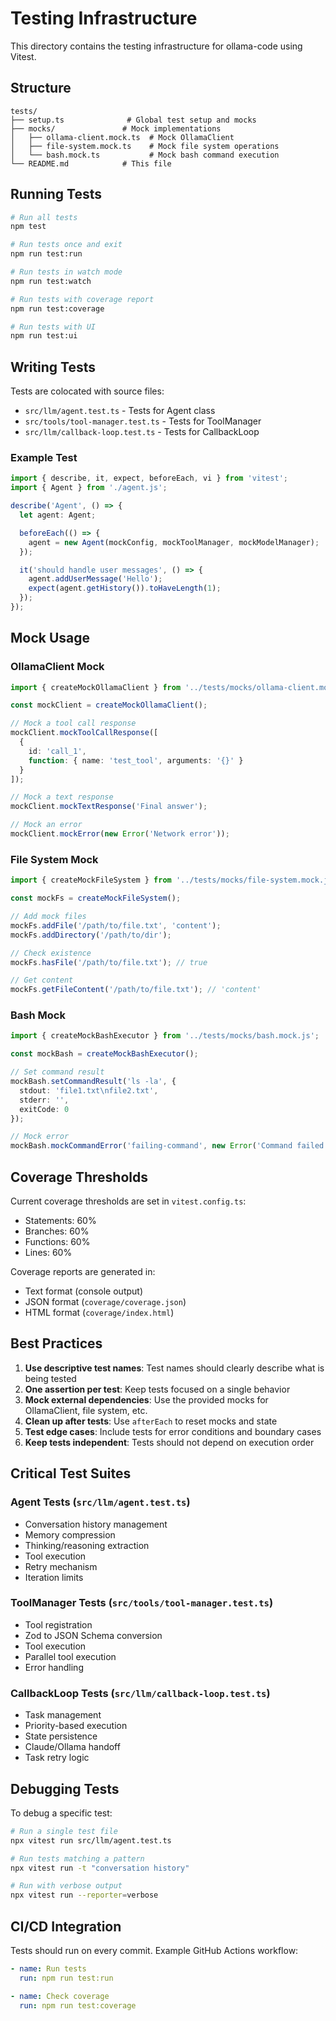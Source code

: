 # Testing Infrastructure

This directory contains the testing infrastructure for ollama-code using Vitest.

## Structure

```
tests/
├── setup.ts              # Global test setup and mocks
├── mocks/               # Mock implementations
│   ├── ollama-client.mock.ts  # Mock OllamaClient
│   ├── file-system.mock.ts    # Mock file system operations
│   └── bash.mock.ts           # Mock bash command execution
└── README.md            # This file
```

## Running Tests

```bash
# Run all tests
npm test

# Run tests once and exit
npm run test:run

# Run tests in watch mode
npm run test:watch

# Run tests with coverage report
npm run test:coverage

# Run tests with UI
npm run test:ui
```

## Writing Tests

Tests are colocated with source files:
- `src/llm/agent.test.ts` - Tests for Agent class
- `src/tools/tool-manager.test.ts` - Tests for ToolManager
- `src/llm/callback-loop.test.ts` - Tests for CallbackLoop

### Example Test

```typescript
import { describe, it, expect, beforeEach, vi } from 'vitest';
import { Agent } from './agent.js';

describe('Agent', () => {
  let agent: Agent;

  beforeEach(() => {
    agent = new Agent(mockConfig, mockToolManager, mockModelManager);
  });

  it('should handle user messages', () => {
    agent.addUserMessage('Hello');
    expect(agent.getHistory()).toHaveLength(1);
  });
});
```

## Mock Usage

### OllamaClient Mock

```typescript
import { createMockOllamaClient } from '../tests/mocks/ollama-client.mock.js';

const mockClient = createMockOllamaClient();

// Mock a tool call response
mockClient.mockToolCallResponse([
  {
    id: 'call_1',
    function: { name: 'test_tool', arguments: '{}' }
  }
]);

// Mock a text response
mockClient.mockTextResponse('Final answer');

// Mock an error
mockClient.mockError(new Error('Network error'));
```

### File System Mock

```typescript
import { createMockFileSystem } from '../tests/mocks/file-system.mock.js';

const mockFs = createMockFileSystem();

// Add mock files
mockFs.addFile('/path/to/file.txt', 'content');
mockFs.addDirectory('/path/to/dir');

// Check existence
mockFs.hasFile('/path/to/file.txt'); // true

// Get content
mockFs.getFileContent('/path/to/file.txt'); // 'content'
```

### Bash Mock

```typescript
import { createMockBashExecutor } from '../tests/mocks/bash.mock.js';

const mockBash = createMockBashExecutor();

// Set command result
mockBash.setCommandResult('ls -la', {
  stdout: 'file1.txt\nfile2.txt',
  stderr: '',
  exitCode: 0
});

// Mock error
mockBash.mockCommandError('failing-command', new Error('Command failed'));
```

## Coverage Thresholds

Current coverage thresholds are set in `vitest.config.ts`:
- Statements: 60%
- Branches: 60%
- Functions: 60%
- Lines: 60%

Coverage reports are generated in:
- Text format (console output)
- JSON format (`coverage/coverage.json`)
- HTML format (`coverage/index.html`)

## Best Practices

1. **Use descriptive test names**: Test names should clearly describe what is being tested
2. **One assertion per test**: Keep tests focused on a single behavior
3. **Mock external dependencies**: Use the provided mocks for OllamaClient, file system, etc.
4. **Clean up after tests**: Use `afterEach` to reset mocks and state
5. **Test edge cases**: Include tests for error conditions and boundary cases
6. **Keep tests independent**: Tests should not depend on execution order

## Critical Test Suites

### Agent Tests (`src/llm/agent.test.ts`)
- Conversation history management
- Memory compression
- Thinking/reasoning extraction
- Tool execution
- Retry mechanism
- Iteration limits

### ToolManager Tests (`src/tools/tool-manager.test.ts`)
- Tool registration
- Zod to JSON Schema conversion
- Tool execution
- Parallel tool execution
- Error handling

### CallbackLoop Tests (`src/llm/callback-loop.test.ts`)
- Task management
- Priority-based execution
- State persistence
- Claude/Ollama handoff
- Task retry logic

## Debugging Tests

To debug a specific test:

```bash
# Run a single test file
npx vitest run src/llm/agent.test.ts

# Run tests matching a pattern
npx vitest run -t "conversation history"

# Run with verbose output
npx vitest run --reporter=verbose
```

## CI/CD Integration

Tests should run on every commit. Example GitHub Actions workflow:

```yaml
- name: Run tests
  run: npm run test:run

- name: Check coverage
  run: npm run test:coverage
```
